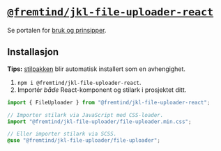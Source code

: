 # [`@fremtind/jkl-file-uploader-react`](https://jokul.fremtind.no/komponenter/file-uploader)

Se portalen for [bruk og prinsipper](https://jokul.fremtind.no/komponenter/file-uploader).

## Installasjon

**Tips:** [stilpakken](../file-uploader/) blir automatisk installert som en avhengighet.

1. `npm i @fremtind/jkl-file-uploader-react`.
2. Importér _både_ React-komponent og stilark i prosjektet ditt.

```js
import { FileUploader } from "@fremtind/jkl-file-uploader-react";

// Importer stilark via JavaScript med CSS-loader.
import "@fremtind/jkl-file-uploader/file-uploader.min.css";
```

```scss
// Eller importer stilark via SCSS.
@use "@fremtind/jkl-file-uploader/file-uploader";
```
